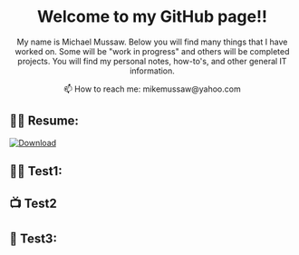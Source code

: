 <h1 align="center">Welcome to my GitHub page!!</h1>
<p align="center">My name is Michael Mussaw. Below you will find many things that I have worked on. Some will be "work in progress" and others will be completed projects. You will find my personal notes, how-to's, and other general IT information.</p>

<p align="center">
  📫 How to reach me: mikemussaw@yahoo.com
</p>


<h2>👨‍💻 Resume:</h2>

  [![Download](https://img.shields.io/badge/Download-Project-green)](https://github.com/mikemussaw/Resume/archive/refs/heads/main.zip)

<h2>👨‍💻 Test1:</h2>

<h2>📺 Test2</h2>

<h2> 🤳 Test3:</h2>
